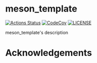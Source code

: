 # meson_template

[![Actions Status][actions badge]][actions]
[![CodeCov][codecov badge]][codecov]
[![LICENSE][license badge]][license]

meson_template's description

# Acknowledgements

<!-- Links -->
[actions]: https://github.com/<your-account>/meson_template/actions
[codecov]: https://codecov.io/gh/<your-account>/meson_template
[license]: LICENSES/APL-1.0.txt

<!-- Badges -->
[actions badge]: https://github.com/<your-account>/meson_template/workflows/meson_template/badge.svg
[codecov badge]: https://codecov.io/gh/<your-account>/meson_template/branch/master/graph/badge.svg
[license badge]: https://img.shields.io/badge/license-APL-1.0-blue.svg